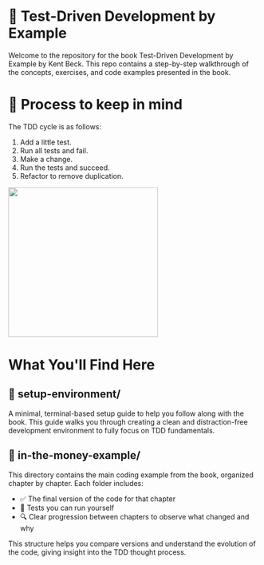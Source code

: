 # 🧪 Test-Driven Development by Example
Welcome to the repository for the book Test-Driven Development by Example by Kent Beck.
This repo contains a step-by-step walkthrough of the concepts, exercises, and code examples presented in the book.

# 🔄 Process to keep in mind
The TDD cycle is as follows:
1. Add a little test.
2. Run all tests and fail.
3. Make a change.
4. Run the tests and succeed.
5. Refactor to remove duplication.

<img src="https://sk3pper.github.io//posts/software-development/test-driven-development/images/tdd-icon-hero.png" width="300">

# What You'll Find Here

## 🔧 setup-environment/
A minimal, terminal-based setup guide to help you follow along with the book.
This guide walks you through creating a clean and distraction-free development environment to fully focus on TDD fundamentals.

## 💸 in-the-money-example/
This directory contains the main coding example from the book, organized chapter by chapter. Each folder includes:

- ✅ The final version of the code for that chapter
- 🧪 Tests you can run yourself
- 🔍 Clear progression between chapters to observe what changed and why

This structure helps you compare versions and understand the evolution of the code, giving insight into the TDD thought process.